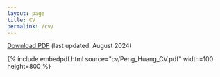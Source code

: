 ```yaml
---
layout: page
title: CV
permalink: /cv/
---
```



 [Download PDF](cv/Peng_Huang_CV.pdf)  (last updated: August 2024)

 <!--The PDF should be embedded underneath -- uses Google Docs for embedding and works if the PDF is on dropbox. Works sporadically if PDF is elsewhere too.-->

{% include embedpdf.html source="cv/Peng_Huang_CV.pdf" width=100 height=800 %}
